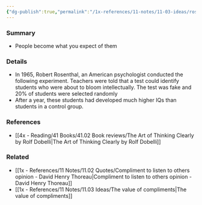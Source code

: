 ```yaml
---
{"dg-publish":true,"permalink":"/1x-references/11-notes/11-03-ideas/rosenthal-effect-people-become-what-you-expect-of-them/","title":"Rosenthal Effect - people become what you expect of them","created":"2022-12-24T19:19:27.000+03:00","updated":"2025-07-08T20:30:36.589+03:00"}
---
```



### Summary
- People become what you expect of them

### Details
- In 1965, Robert Rosenthal, an American psychologist conducted the following experiment. Teachers were told that a test could identify students who were about to bloom intellectually. The test was fake and 20% of students were selected randomly
- After a year, these students had developed much higher IQs than students in a control group.

### References
- [[4x - Reading/41 Books/41.02 Book reviews/The Art of Thinking Clearly by Rolf Dobelli\|The Art of Thinking Clearly by Rolf Dobelli]]

### Related
- [[1x - References/11 Notes/11.02 Quotes/Compliment to listen to others opinion - David Henry Thoreau\|Compliment to listen to others opinion - David Henry Thoreau]]
- [[1x - References/11 Notes/11.03 Ideas/The value of compliments\|The value of compliments]]
